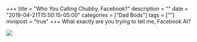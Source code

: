+++
title = "Who You Calling Chubby, Facebook?"
description = ""
date = "2019-04-21T15:50:15-05:00"
categories = ["Dad Bods"]
tags = [""]
minipost = "true"
+++
What exactly are you trying to tell me, Facebook AI?

![](https://res.cloudinary.com/tobyblog/image/upload/v1555879858/img/chubby.jpg)